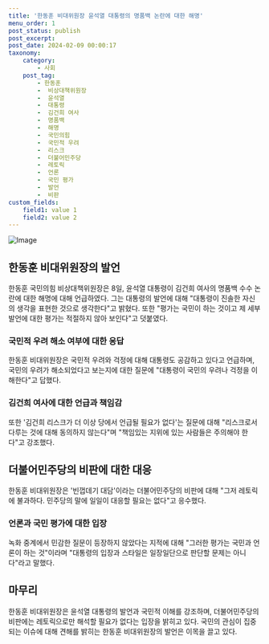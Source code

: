 ```yaml
---
title: '한동훈 비대위원장 윤석열 대통령의 명품백 논란에 대한 해명'
menu_order: 1
post_status: publish
post_excerpt: 
post_date: 2024-02-09 00:00:17
taxonomy:
    category:
        - 사회
    post_tag:
        - 한동훈
        -  비상대책위원장
        -  윤석열
        -  대통령
        -  김건희 여사
        -  명품백
        -  해명
        -  국민의힘
        -  국민적 우려
        -  리스크
        -  더불어민주당
        -  레토릭
        -  언론
        -  국민 평가
        -  발언
        -  비판
custom_fields:
    field1: value 1
    field2: value 2
---
```


![Image](https://imgnews.pstatic.net/image/655/2024/02/08/0000016320_001_20240208153901539.jpg?type=w647)

## 한동훈 비대위원장의 발언
한동훈 국민의힘 비상대책위원장은 8일, 윤석열 대통령이 김건희 여사의 명품백 수수 논란에 대한 해명에 대해 언급하였다. 그는 대통령의 발언에 대해 "대통령이 진솔한 자신의 생각을 표현한 것으로 생각한다"고 밝혔다. 또한 "평가는 국민이 하는 것이고 제 세부 발언에 대한 평가는 적절하지 않아 보인다"고 덧붙였다.
### 국민적 우려 해소 여부에 대한 응답
한동훈 비대위원장은 국민적 우려와 걱정에 대해 대통령도 공감하고 있다고 언급하며, 국민의 우려가 해소되었다고 보는지에 대한 질문에 "대통령이 국민의 우려나 걱정을 이해한다"고 답했다.
### 김건희 여사에 대한 언급과 책임감
또한 '김건희 리스크가 더 이상 당에서 언급될 필요가 없다'는 질문에 대해 "리스크로서 다루는 것에 대해 동의하지 않는다"며 "책임있는 지위에 있는 사람들은 주의해야 한다"고 강조했다.
## 더불어민주당의 비판에 대한 대응
한동훈 비대위원장은 '빈껍데기 대담'이라는 더불어민주당의 비판에 대해 "그저 레토릭에 불과하다. 민주당의 말에 일일이 대응할 필요는 없다"고 응수했다.
### 언론과 국민 평가에 대한 입장
녹화 중계에서 민감한 질문이 등장하지 않았다는 지적에 대해 "그러한 평가는 국민과 언론이 하는 것"이라며 "대통령의 입장과 스타일은 일장일단으로 판단할 문제는 아니다"라고 말했다.
## 마무리
한동훈 비대위원장은 윤석열 대통령의 발언과 국민적 이해를 강조하며, 더불어민주당의 비판에는 레토릭으로만 해석할 필요가 없다는 입장을 밝히고 있다. 국민의 관심이 집중되는 이슈에 대해 견해를 밝히는 한동훈 비대위원장의 발언은 이목을 끌고 있다.
